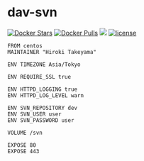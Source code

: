 # dav-svn
[![Docker Stars](https://img.shields.io/docker/stars/takeyamajp/dav-svn.svg)](https://hub.docker.com/r/takeyamajp/dav-svn/)
[![Docker Pulls](https://img.shields.io/docker/pulls/takeyamajp/dav-svn.svg)](https://hub.docker.com/r/takeyamajp/dav-svn/)
[![](https://img.shields.io/badge/GitHub-Dockerfile-orange.svg)](https://github.com/takeyamajp/docker-dav-svn/blob/master/Dockerfile)
[![license](https://img.shields.io/github/license/takeyamajp/docker-dav-svn.svg)](https://github.com/takeyamajp/docker-dav-svn/blob/master/LICENSE)

    FROM centos  
    MAINTAINER "Hiroki Takeyama"
    
    ENV TIMEZONE Asia/Tokyo
    
    ENV REQUIRE_SSL true
    
    ENV HTTPD_LOGGING true  
    ENV HTTPD_LOG_LEVEL warn
    
    ENV SVN_REPOSITORY dev  
    ENV SVN_USER user  
    ENV SVN_PASSWORD user
    
    VOLUME /svn
    
    EXPOSE 80  
    EXPOSE 443
    
